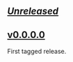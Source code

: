 ## [_Unreleased_](https://github.com/freckle/yesod-session-persist/compare/v__...main)

## [v0.0.0.0](https://github.com/freckle/yesod-session-persist/tree/v0.0.0.0)

First tagged release.
